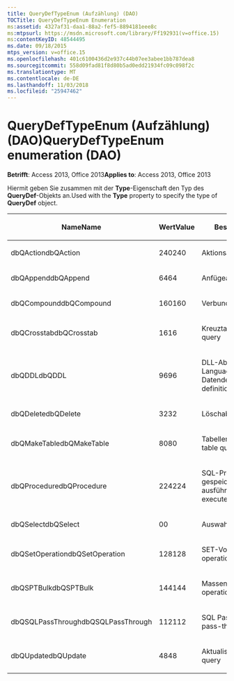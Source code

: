 ```yaml
---
title: QueryDefTypeEnum (Aufzählung) (DAO)
TOCTitle: QueryDefTypeEnum Enumeration
ms:assetid: 4327af31-daa1-88a2-fef5-8894181eee8c
ms:mtpsurl: https://msdn.microsoft.com/library/Ff192931(v=office.15)
ms:contentKeyID: 48544495
ms.date: 09/18/2015
mtps_version: v=office.15
ms.openlocfilehash: 401c6100436d2e937c44b07ee3abee1bb787dea8
ms.sourcegitcommit: 558d09fad81f8d80b5ad0edd21934fc09c098f2c
ms.translationtype: MT
ms.contentlocale: de-DE
ms.lasthandoff: 11/03/2018
ms.locfileid: "25947462"
---
```

# <a name="querydeftypeenum-enumeration-dao"></a><span data-ttu-id="f3ea4-102">QueryDefTypeEnum (Aufzählung) (DAO)</span><span class="sxs-lookup"><span data-stu-id="f3ea4-102">QueryDefTypeEnum enumeration (DAO)</span></span>


<span data-ttu-id="f3ea4-103">**Betrifft**: Access 2013, Office 2013</span><span class="sxs-lookup"><span data-stu-id="f3ea4-103">**Applies to**: Access 2013, Office 2013</span></span>

<span data-ttu-id="f3ea4-104">Hiermit geben Sie zusammen mit der **Type**-Eigenschaft den Typ des **QueryDef**-Objekts an.</span><span class="sxs-lookup"><span data-stu-id="f3ea4-104">Used with the **Type** property to specify the type of **QueryDef** object.</span></span>

<table>
<colgroup>
<col style="width: 33%" />
<col style="width: 33%" />
<col style="width: 33%" />
</colgroup>
<thead>
<tr class="header">
<th><p><span data-ttu-id="f3ea4-105">Name</span><span class="sxs-lookup"><span data-stu-id="f3ea4-105">Name</span></span></p></th>
<th><p><span data-ttu-id="f3ea4-106">Wert</span><span class="sxs-lookup"><span data-stu-id="f3ea4-106">Value</span></span></p></th>
<th><p><span data-ttu-id="f3ea4-107">Beschreibung</span><span class="sxs-lookup"><span data-stu-id="f3ea4-107">Description</span></span></p></th>
</tr>
</thead>
<tbody>
<tr class="odd">
<td><p><span data-ttu-id="f3ea4-108">dbQAction</span><span class="sxs-lookup"><span data-stu-id="f3ea4-108">dbQAction</span></span></p></td>
<td><p><span data-ttu-id="f3ea4-109">240</span><span class="sxs-lookup"><span data-stu-id="f3ea4-109">240</span></span></p></td>
<td><p><span data-ttu-id="f3ea4-110">Aktionsabfrage</span><span class="sxs-lookup"><span data-stu-id="f3ea4-110">Action query</span></span></p></td>
</tr>
<tr class="even">
<td><p><span data-ttu-id="f3ea4-111">dbQAppend</span><span class="sxs-lookup"><span data-stu-id="f3ea4-111">dbQAppend</span></span></p></td>
<td><p><span data-ttu-id="f3ea4-112">64</span><span class="sxs-lookup"><span data-stu-id="f3ea4-112">64</span></span></p></td>
<td><p><span data-ttu-id="f3ea4-113">Anfügeabfrage</span><span class="sxs-lookup"><span data-stu-id="f3ea4-113">Append query</span></span></p></td>
</tr>
<tr class="odd">
<td><p><span data-ttu-id="f3ea4-114">dbQCompound</span><span class="sxs-lookup"><span data-stu-id="f3ea4-114">dbQCompound</span></span></p></td>
<td><p><span data-ttu-id="f3ea4-115">160</span><span class="sxs-lookup"><span data-stu-id="f3ea4-115">160</span></span></p></td>
<td><p><span data-ttu-id="f3ea4-116">Verbundabfrage</span><span class="sxs-lookup"><span data-stu-id="f3ea4-116">Compound query</span></span></p></td>
</tr>
<tr class="even">
<td><p><span data-ttu-id="f3ea4-117">dbQCrosstab</span><span class="sxs-lookup"><span data-stu-id="f3ea4-117">dbQCrosstab</span></span></p></td>
<td><p><span data-ttu-id="f3ea4-118">16</span><span class="sxs-lookup"><span data-stu-id="f3ea4-118">16</span></span></p></td>
<td><p><span data-ttu-id="f3ea4-119">Kreuztabellenabfrage</span><span class="sxs-lookup"><span data-stu-id="f3ea4-119">Crosstab query</span></span></p></td>
</tr>
<tr class="odd">
<td><p><span data-ttu-id="f3ea4-120">dbQDDL</span><span class="sxs-lookup"><span data-stu-id="f3ea4-120">dbQDDL</span></span></p></td>
<td><p><span data-ttu-id="f3ea4-121">96</span><span class="sxs-lookup"><span data-stu-id="f3ea4-121">96</span></span></p></td>
<td><p><span data-ttu-id="f3ea4-122">DLL-Abfrage (Data Definition Language, Datendefinitionssprache)</span><span class="sxs-lookup"><span data-stu-id="f3ea4-122">Data-definition language (DDL) query</span></span></p></td>
</tr>
<tr class="even">
<td><p><span data-ttu-id="f3ea4-123">dbQDelete</span><span class="sxs-lookup"><span data-stu-id="f3ea4-123">dbQDelete</span></span></p></td>
<td><p><span data-ttu-id="f3ea4-124">32</span><span class="sxs-lookup"><span data-stu-id="f3ea4-124">32</span></span></p></td>
<td><p><span data-ttu-id="f3ea4-125">Löschabfrage</span><span class="sxs-lookup"><span data-stu-id="f3ea4-125">Delete query</span></span></p></td>
</tr>
<tr class="odd">
<td><p><span data-ttu-id="f3ea4-126">dbQMakeTable</span><span class="sxs-lookup"><span data-stu-id="f3ea4-126">dbQMakeTable</span></span></p></td>
<td><p><span data-ttu-id="f3ea4-127">80</span><span class="sxs-lookup"><span data-stu-id="f3ea4-127">80</span></span></p></td>
<td><p><span data-ttu-id="f3ea4-128">Tabellenerstellungsabfrage</span><span class="sxs-lookup"><span data-stu-id="f3ea4-128">Make-table query</span></span></p></td>
</tr>
<tr class="even">
<td><p><span data-ttu-id="f3ea4-129">dbQProcedure</span><span class="sxs-lookup"><span data-stu-id="f3ea4-129">dbQProcedure</span></span></p></td>
<td><p><span data-ttu-id="f3ea4-130">224</span><span class="sxs-lookup"><span data-stu-id="f3ea4-130">224</span></span></p></td>
<td><p><span data-ttu-id="f3ea4-131">SQL-Prozedur, die eine gespeicherte Prozedur ausführt</span><span class="sxs-lookup"><span data-stu-id="f3ea4-131">SQL procedure that executes a stored procedure</span></span></p></td>
</tr>
<tr class="odd">
<td><p><span data-ttu-id="f3ea4-132">dbQSelect</span><span class="sxs-lookup"><span data-stu-id="f3ea4-132">dbQSelect</span></span></p></td>
<td><p><span data-ttu-id="f3ea4-133">0</span><span class="sxs-lookup"><span data-stu-id="f3ea4-133">0</span></span></p></td>
<td><p><span data-ttu-id="f3ea4-134">Auswahlabfrage</span><span class="sxs-lookup"><span data-stu-id="f3ea4-134">Select query</span></span></p></td>
</tr>
<tr class="even">
<td><p><span data-ttu-id="f3ea4-135">dbQSetOperation</span><span class="sxs-lookup"><span data-stu-id="f3ea4-135">dbQSetOperation</span></span></p></td>
<td><p><span data-ttu-id="f3ea4-136">128</span><span class="sxs-lookup"><span data-stu-id="f3ea4-136">128</span></span></p></td>
<td><p><span data-ttu-id="f3ea4-137">SET-Vorgangs-Abfrage</span><span class="sxs-lookup"><span data-stu-id="f3ea4-137">Set operation query</span></span></p></td>
</tr>
<tr class="odd">
<td><p><span data-ttu-id="f3ea4-138">dbQSPTBulk</span><span class="sxs-lookup"><span data-stu-id="f3ea4-138">dbQSPTBulk</span></span></p></td>
<td><p><span data-ttu-id="f3ea4-139">144</span><span class="sxs-lookup"><span data-stu-id="f3ea4-139">144</span></span></p></td>
<td><p><span data-ttu-id="f3ea4-140">Massenvorgangsabfrage</span><span class="sxs-lookup"><span data-stu-id="f3ea4-140">Bulk operation query</span></span></p></td>
</tr>
<tr class="even">
<td><p><span data-ttu-id="f3ea4-141">dbQSQLPassThrough</span><span class="sxs-lookup"><span data-stu-id="f3ea4-141">dbQSQLPassThrough</span></span></p></td>
<td><p><span data-ttu-id="f3ea4-142">112</span><span class="sxs-lookup"><span data-stu-id="f3ea4-142">112</span></span></p></td>
<td><p><span data-ttu-id="f3ea4-143">SQL Pass-Through-Abfrage</span><span class="sxs-lookup"><span data-stu-id="f3ea4-143">SQL pass-through query</span></span></p></td>
</tr>
<tr class="odd">
<td><p><span data-ttu-id="f3ea4-144">dbQUpdate</span><span class="sxs-lookup"><span data-stu-id="f3ea4-144">dbQUpdate</span></span></p></td>
<td><p><span data-ttu-id="f3ea4-145">48</span><span class="sxs-lookup"><span data-stu-id="f3ea4-145">48</span></span></p></td>
<td><p><span data-ttu-id="f3ea4-146">Aktualisierungsabfrage</span><span class="sxs-lookup"><span data-stu-id="f3ea4-146">Update query</span></span></p></td>
</tr>
</tbody>
</table>


